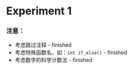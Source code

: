 # Experiment 1

### 注意：

* 考虑跳过注释 - finished
* 考虑特殊函数名，如：`int if_else()` - finished
* 考虑数字的科学计数法 - finished
